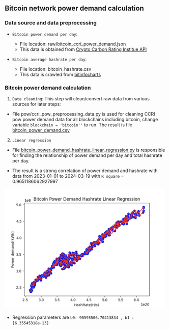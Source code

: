 ## Bitcoin network power demand calculation

### Data source and data preprocessing

- `Bitcoin power demand per day`:
  + File location: raw/bitcoin_ccri_power_demand.json
  + This data is obtained from [Crypto Carbon Rating Institue API](https://docs.api.carbon-ratings.com/v2/#/)

- `Bitcoin average hashrate per day`:
  + File location: bitcoin_hashrate.csv
  + This data is crawled from [bitinfocharts](https://bitinfocharts.com/comparison/bitcoin-hashrate.html)

### Bitcoin power demand calculation

1. `Data cleaning`: This step will clean/convert raw data from various
   sources for later steps:
  - File pow/ccri_pow_preprocessing_data.py is used for cleaning CCRI pow power demand data for
    all blockchains including bitcoin, change variable `blockchain = 'bitcoin''` to run.
    The result is file [bitcoin_power_demand.csv](data/bitcoin_power_demand.csv)

2. `Linear regression`

- File [bitcoin_power_demand_hashrate_linear_regression.py](bitcoin_power_demand_hashrate_linear_regression.py) is responsible
  for finding the relationship of power demand per day and total hashrate per day.

- The result is a strong correlation of power demand and hashrate with data from
  2023-01-01 to 2024-03-19 with `R square` = 0.9651186062927997

![Bitcoin Power Demand Hashrate Linear Regression](img/bitcoin_power_demand_hashrate_linear_regression.png)


- Regression parameters are `b0: 90595506.70413834 , b1 : [6.35545318e-13]`











